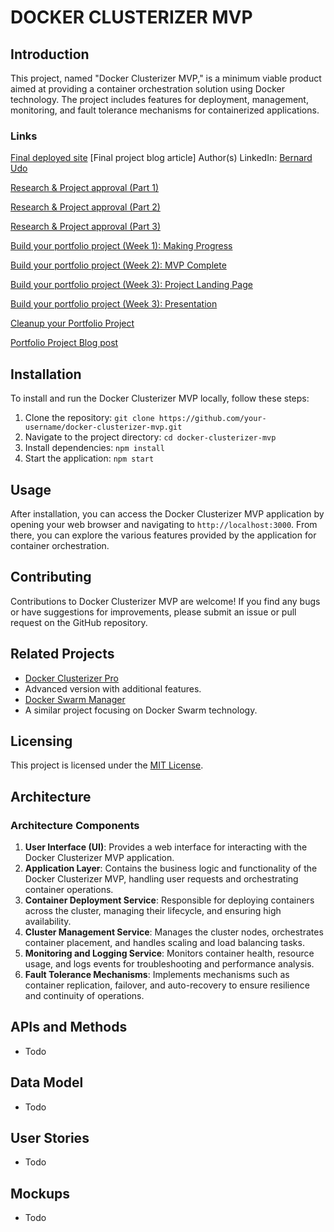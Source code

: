 # DOCKER CLUSTERIZER MVP 


## Introduction
This project, named "Docker Clusterizer MVP," is a minimum viable product 
aimed at providing a container orchestration solution using Docker technology. 
The project includes features for deployment, management, monitoring, 
and fault tolerance mechanisms for containerized applications.


### Links
[Final deployed site](https://7bernie.github.io/docker_clusterizer-MVP)
[Final project blog article]
Author(s) LinkedIn: [Bernard Udo](https://www.linkedin.com/in/bernard-udo-817a9592)

[Research & Project approval (Part 1)](https://intranet.alxswe.com/projects/361)

[Research & Project approval (Part 2)](https://intranet.alxswe.com/projects/571)

[Research & Project approval (Part 3)](https://intranet.alxswe.com/projects/572)

[Build your portfolio project (Week 1): Making Progress](https://intranet.alxswe.com/projects/312)

[Build your portfolio project (Week 2): MVP Complete](https://intranet.alxswe.com/projects/564)

[Build your portfolio project (Week 3): Project Landing Page](https://intranet.alxswe.com/projects/565)

[Build your portfolio project (Week 3): Presentation](https://intranet.alxswe.com/projects/573)

[Cleanup your Portfolio Project](https://intranet.alxswe.com/projects/567)

[Portfolio Project Blog post](https://intranet.alxswe.com/projects/566)


## Installation
To install and run the Docker Clusterizer MVP locally, follow these steps:
1. Clone the repository: `git clone https://github.com/your-username/docker-clusterizer-mvp.git`
2. Navigate to the project directory: `cd docker-clusterizer-mvp`
3. Install dependencies: `npm install`
4. Start the application: `npm start`

## Usage
After installation, you can access the Docker Clusterizer MVP application 
by opening your web browser and navigating to `http://localhost:3000`. From there, 
you can explore the various features provided by the application for container orchestration.

## Contributing
Contributions to Docker Clusterizer MVP are welcome! 
If you find any bugs or have suggestions for improvements, 
please submit an issue or pull request on the GitHub repository.

## Related Projects
- [Docker Clusterizer Pro](https://github.com/your-username/docker-clusterizer-pro) 
- Advanced version with additional features.
- [Docker Swarm Manager](https://github.com/your-username/docker-swarm-manager) 
- A similar project focusing on Docker Swarm technology.

## Licensing
This project is licensed under the [MIT License](LICENSE).

## Architecture
### Architecture Components
1. **User Interface (UI)**: Provides a web interface for 
interacting with the Docker Clusterizer MVP application.
2. **Application Layer**: Contains the business logic and functionality 
of the Docker Clusterizer MVP, handling user requests and orchestrating container operations.
3. **Container Deployment Service**: Responsible for deploying containers across the cluster, 
managing their lifecycle, and ensuring high availability.
4. **Cluster Management Service**: Manages the cluster nodes, orchestrates container placement, 
and handles scaling and load balancing tasks.
5. **Monitoring and Logging Service**: Monitors container health, resource usage, 
and logs events for troubleshooting and performance analysis.
6. **Fault Tolerance Mechanisms**: Implements mechanisms such as container replication, 
failover, and auto-recovery to ensure resilience and continuity of operations.


## APIs and Methods
- Todo

## Data Model
- Todo

## User Stories
- Todo

## Mockups
- Todo
